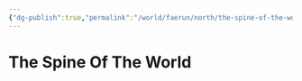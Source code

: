 ```yaml
---
{"dg-publish":true,"permalink":"/world/faerun/north/the-spine-of-the-world/"}
---
```



# The Spine Of The World
